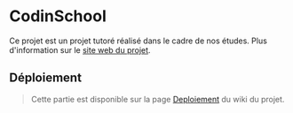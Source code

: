 # CodinSchool

Ce projet est un projet tutoré réalisé dans le cadre de nos études. Plus d'information sur le [site web du projet](https://laforge.iut.univ-littoral.fr/~codinschool/).

## Déploiement

> Cette partie est disponible sur la page [Deploiement](https://github.com/Minigugus/CodinSchool/wiki/Deploiement) du wiki du projet.

